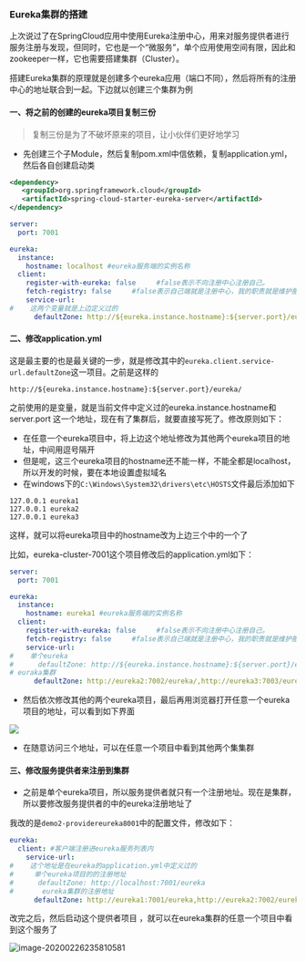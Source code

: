 ###	Eureka集群的搭建

上次说过了在SpringCloud应用中使用Eureka注册中心，用来对服务提供者进行服务注册与发现，但同时，它也是一个“微服务”，单个应用使用空间有限，因此和zookeeper一样，它也需要搭建集群（Cluster）。

搭建Eureka集群的原理就是创建多个eureka应用（端口不同），然后将所有的注册中心的地址联合到一起。下边就以创建三个集群为例

####	一、将之前的创建的eureka项目复制三份

> 复制三份是为了不破坏原来的项目，让小伙伴们更好地学习

* 先创建三个子Module，然后复制pom.xml中信依赖，复制application.yml，然后各自创建启动类

```xml
<dependency>
   <groupId>org.springframework.cloud</groupId>
   <artifactId>spring-cloud-starter-eureka-server</artifactId>
</dependency>
```

```yaml
server:
  port: 7001

eureka:
  instance:
    hostname: localhost #eureka服务端的实例名称
  client:
    register-with-eureka: false     #false表示不向注册中心注册自己。
    fetch-registry: false     #false表示自己端就是注册中心，我的职责就是维护服务实例，并不需要去检索服务
    service-url:
#    这两个变量就是上边定义过的
      defaultZone: http://${eureka.instance.hostname}:${server.port}/eureka/       #设置与Eureka Server交互的地址查询服务和注册服务都需要依赖这个地址。
```

#### 二、修改application.yml

这是最主要的也是最关键的一步，就是修改其中的```eureka.client.service-url.defaultZone```这一项目。之前是这样的

```yacas
http://${eureka.instance.hostname}:${server.port}/eureka/
```

之前使用的是变量，就是当前文件中定义过的eureka.instance.hostname和server.port 这一个地址，现在有了集群后，就要直接写死了。修改原则如下：

* 在任意一个eureka项目中，将上边这个地址修改为其他两个eureka项目的地址，中间用逗号隔开
* 但是呢，这三个eureka项目的hostname还不能一样，不能全都是localhost，所以开发的时候，要在本地设置虚拟域名
* 在windows下的```C:\Windows\System32\drivers\etc\HOSTS```文件最后添加如下

```
127.0.0.1 eureka1
127.0.0.1 eureka2
127.0.0.1 eureka3
```

这样，就可以将eureka项目中的hostname改为上边三个中的一个了

比如，eureka-cluster-7001这个项目修改后的application.yml如下：

```yaml
server:
  port: 7001

eureka:
  instance:
    hostname: eureka1 #eureka服务端的实例名称
  client:
    register-with-eureka: false     #false表示不向注册中心注册自己。
    fetch-registry: false     #false表示自己端就是注册中心，我的职责就是维护服务实例，并不需要去检索服务
    service-url:
#    单个eureka
#      defaultZone: http://${eureka.instance.hostname}:${server.port}/eureka/       #设置与Eureka Server交互的地址查询服务和注册服务都需要依赖这个地址。
# euraka集群
      defaultZone: http://eureka2:7002/eureka/,http://eureka3:7003/eureka
```

* 然后依次修改其他的两个eureka项目，最后再用浏览器打开任意一个eureka项目的地址，可以看到如下界面

![](https://gitee.com/lyn4ever/picgo-img/raw/master/img/20200226235126.png)

* 在随意访问三个地址，可以在任意一个项目中看到其他两个集集群

#### 三、修改服务提供者来注册到集群

* 之前是单个eureka项目，所以服务提供者就只有一个注册地址。现在是集群，所以要修改服务提供者的中的eureka注册地址了

我改的是```demo2-providereureka8001```中的配置文件，修改如下：

```yaml
eureka:
  client: #客户端注册进eureka服务列表内
    service-url:
#    这个地址是在eureka的application.yml中定义过的
#     单个eureka项目的的注册地址
#      defaultZone: http://localhost:7001/eureka
#       eureka集群的注册地址
      defaultZone: http://eureka1:7001/eureka,http://eureka2:7002/eureka,http://eureka3:7003/eureka
```

 改完之后，然后启动这个提供者项目 ，就可以在eureka集群的任意一个项目中看到这个服务了

![image-20200226235810581](C:\Users\Administrator\AppData\Roaming\Typora\typora-user-images\image-20200226235810581.png)